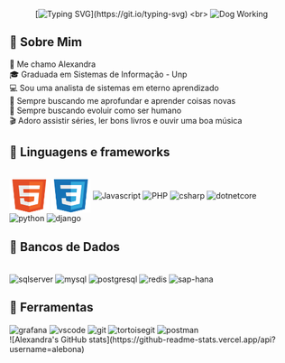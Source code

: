 <!-- Cabeçalhos -->
<div align="center">

[![Typing SVG](https://readme-typing-svg.demolab.com/?lines=Bem+vindo+ao+meu+Github+!!!)](https://git.io/typing-svg)
<br>
![Dog Working](https://i.pinimg.com/originals/42/58/35/425835480a5c595a462f2220a080eef6.gif)

</div>

## :gem: Sobre Mim 
:speech_balloon: Me chamo Alexandra<br>
:mortar_board: Graduada em Sistemas de Informação - Unp<br>
:computer: Sou uma analista de sistemas em eterno aprendizado<br>
:dart: Sempre buscando me aprofundar e aprender coisas novas<br>
:sunflower: Sempre buscando evoluir como ser humano<br>
:clapper: Adoro assistir séries, ler bons livros e ouvir uma boa música

## :rocket: Linguagens e frameworks
<div align="left">
<div style="display: inline_block"><br>
<img align="center" alt="HTML" height="60" width="70" src="https://raw.githubusercontent.com/devicons/devicon/master/icons/html5/html5-original.svg">
<img align="center" alt="CSS" height="60" width="70" src="https://raw.githubusercontent.com/devicons/devicon/master/icons/css3/css3-original.svg">  
<img align="center" alt="Javascript" height="60" width="70" src="https://cdn.jsdelivr.net/gh/devicons/devicon@latest/icons/javascript/javascript-original.svg" />           
<img align="center" alt="PHP" height="60" width="70" src="https://cdn.jsdelivr.net/gh/devicons/devicon@latest/icons/php/php-original.svg">
<img align="center" alt="csharp" height="60" width="70" src="https://cdn.jsdelivr.net/gh/devicons/devicon@latest/icons/csharp/csharp-original.svg" />
<img align="center" alt="dotnetcore" height="60" width="70" src="https://cdn.jsdelivr.net/gh/devicons/devicon@latest/icons/dotnetcore/dotnetcore-original.svg" />            
<img align="center" alt="python" height="60" width="70" src="https://cdn.jsdelivr.net/gh/devicons/devicon@latest/icons/python/python-original.svg" />
<img align="center" alt="django" height="60" width="70" src="https://cdn.jsdelivr.net/gh/devicons/devicon@latest/icons/django/django-plain-wordmark.svg" />                              
</div>

## :dizzy: Bancos de Dados
<div align="left">
<div style="display: inline_block"><br>
<img align="center" alt="sqlserver" height="60" width="70" src="https://cdn.jsdelivr.net/gh/devicons/devicon@latest/icons/microsoftsqlserver/microsoftsqlserver-original.svg" />
<img align="center" alt="mysql" height="60" width="70" src="https://cdn.jsdelivr.net/gh/devicons/devicon@latest/icons/mysql/mysql-original-wordmark.svg" />
<img align="center" alt="postgresql" height="60" width="70" src="https://cdn.jsdelivr.net/gh/devicons/devicon@latest/icons/postgresql/postgresql-original.svg" />
<img align="center" alt="redis" height="60" width="70" src="https://cdn.jsdelivr.net/gh/devicons/devicon@latest/icons/redis/redis-plain-wordmark.svg" />
<img align="center" alt="sap-hana" height="60" width="100" src="https://github.com/alebona/alebona/assets/6590228/451312a1-f6ee-4edb-8e10-db18535ab5c4" />
                                                                    
</div>

## :wrench: Ferramentas
<div align="left">
<img align="center" alt="grafana" height="60" width="70" src="https://cdn.jsdelivr.net/gh/devicons/devicon@latest/icons/grafana/grafana-plain-wordmark.svg" />
<img align="center" alt="vscode" height="60" width="70" src="https://cdn.jsdelivr.net/gh/devicons/devicon@latest/icons/vscode/vscode-original.svg" />
<img align="center" alt="git" height="60" width="70" src="https://cdn.jsdelivr.net/gh/devicons/devicon@latest/icons/git/git-original.svg" />
<img align="center" alt="tortoisegit" height="60" width="70" src="https://cdn.jsdelivr.net/gh/devicons/devicon@latest/icons/tortoisegit/tortoisegit-original.svg" />
<img align="center" alt="postman" height="60" width="70" src="https://cdn.jsdelivr.net/gh/devicons/devicon@latest/icons/postman/postman-original.svg" />
                                                  
</div>
![Alexandra's GitHub stats](https://github-readme-stats.vercel.app/api?username=alebona)






<!--
**alebona/alebona** is a ✨ _special_ ✨ repository because its `README.md` (this file) appears on your GitHub profile.

Here are some ideas to get you started:

- 🔭 I’m currently working on ...
- 🌱 I’m currently learning ...
- 👯 I’m looking to collaborate on ...
- 🤔 I’m looking for help with ...
- 💬 Ask me about ...
- 📫 How to reach me: ...
- 😄 Pronouns: ...
- ⚡ Fun fact: ...
-->
